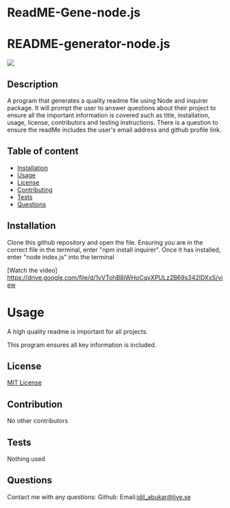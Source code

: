 # ReadME-Gene-node.js

# README-generator-node.js


  <img src="https://img.shields.io/badge/LICENSE-MIT-blue.svg">

## Description

A program that generates a quality readme file using Node and inquirer package.
It will prompt the user to answer questions about their project to ensure all
the important information is covered such as title, installation, usage, license,
contributors and testing instructions.
There is a question to ensure the readMe includes the user's email address and github profile link.

## Table of content

- [Installation](#installation)
- [Usage](#usage)
- [License](#license)
- [Contributing](#contributing)
- [Tests](#tests)
- [Questions](#questions)

## Installation

Clone this github repository and open the file. Ensuring you are in the correct file in the terminal, enter "npm install inquirer". Once it has installed, enter "node index.js" into the terminal

[Watch the video]  https://drive.google.com/file/d/1vVTohB8iWHoCqvXPULz2B69s342lDXxS/view

# Usage

A high quality readme is important for all projects.

This program ensures all key information is included.

## License

[MIT License]()

## Contribution

No other contributors

## Tests

Nothing used

## Questions

Contact me with any questions:
Github:
Email:idil_abukar@live.se